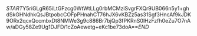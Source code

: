 $START$Y5riGLgR65iLtGFzcg0WtWtLLg0rbMCMziSvgrFXQr9UB066n5y1+ghdSkGHNdhkQsJBtpobcCOFpPHnahCT76hJX6vKBZz5as31Sgf3HncAf9kJDK9ORx2qcxQccmbxDt8NMWe3g9c886Br7bjQp3fPKRnS0lHzFzfh0eZu7O7nAw/aDGy58Ze9Ug1DJFD/1cZoAewetg+eKc1be73doA==$END$